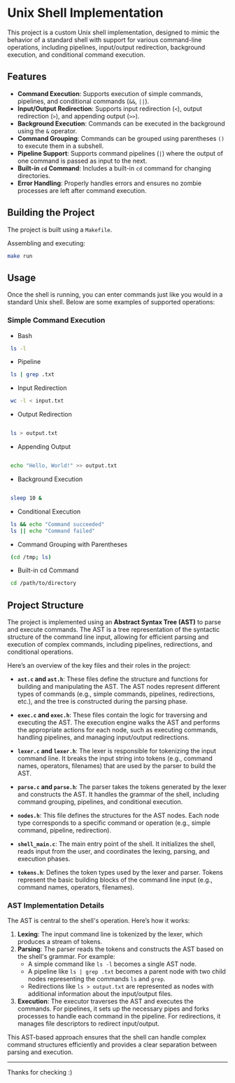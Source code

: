 
# Unix Shell Implementation

This project is a custom Unix shell implementation, designed to mimic the behavior of a standard shell with support for various command-line operations, including pipelines, input/output redirection, background execution, and conditional command execution.

## Features

- **Command Execution**: Supports execution of simple commands, pipelines, and conditional commands (`&&`, `||`).
- **Input/Output Redirection**: Supports input redirection (`<`), output redirection (`>`), and appending output (`>>`).
- **Background Execution**: Commands can be executed in the background using the `&` operator.
- **Command Grouping**: Commands can be grouped using parentheses `()` to execute them in a subshell.
- **Pipeline Support**: Supports command pipelines (`|`) where the output of one command is passed as input to the next.
- **Built-in `cd` Command**: Includes a built-in `cd` command for changing directories.
- **Error Handling**: Properly handles errors and ensures no zombie processes are left after command execution.

## Building the Project

The project is built using a `Makefile`.

Assembling and executing:

   ```bash
   make run
   ```

## Usage

Once the shell is running, you can enter commands just like you would in a standard Unix shell. Below are some examples of supported operations:

### Simple Command Execution

- Bash

```bash
 ls -l
```

- Pipeline

```bash
 ls | grep .txt
```

- Input Redirection

```bash
 wc -l < input.txt
```

- Output Redirection

```bash

 ls > output.txt
```

- Appending Output

```bash

 echo "Hello, World!" >> output.txt
```

- Background Execution

```bash

 sleep 10 &
```

- Conditional Execution

```bash
 ls && echo "Command succeeded"
 ls || echo "Command failed"
```

- Command Grouping with Parentheses

```bash
 (cd /tmp; ls)
```

- Built-in cd Command

```bash
 cd /path/to/directory
 ```

## Project Structure

The project is implemented using an **Abstract Syntax Tree (AST)** to parse and execute commands. The AST is a tree representation of the syntactic structure of the command line input, allowing for efficient parsing and execution of complex commands, including pipelines, redirections, and conditional operations.

Here’s an overview of the key files and their roles in the project:

- **`ast.c` and `ast.h`**: These files define the structure and functions for building and manipulating the AST. The AST nodes represent different types of commands (e.g., simple commands, pipelines, redirections, etc.), and the tree is constructed during the parsing phase.

- **`exec.c` and `exec.h`**: These files contain the logic for traversing and executing the AST. The execution engine walks the AST and performs the appropriate actions for each node, such as executing commands, handling pipelines, and managing input/output redirections.

- **`lexer.c` and `lexer.h`**: The lexer is responsible for tokenizing the input command line. It breaks the input string into tokens (e.g., command names, operators, filenames) that are used by the parser to build the AST.

- **`parse.c` and `parse.h`**: The parser takes the tokens generated by the lexer and constructs the AST. It handles the grammar of the shell, including command grouping, pipelines, and conditional execution.

- **`nodes.h`**: This file defines the structures for the AST nodes. Each node type corresponds to a specific command or operation (e.g., simple command, pipeline, redirection).

- **`shell_main.c`**: The main entry point of the shell. It initializes the shell, reads input from the user, and coordinates the lexing, parsing, and execution phases.

- **`tokens.h`**: Defines the token types used by the lexer and parser. Tokens represent the basic building blocks of the command line input (e.g., command names, operators, filenames).

### AST Implementation Details

The AST is central to the shell's operation. Here’s how it works:

1. **Lexing**: The input command line is tokenized by the lexer, which produces a stream of tokens.
2. **Parsing**: The parser reads the tokens and constructs the AST based on the shell's grammar. For example:
   - A simple command like `ls -l` becomes a single AST node.
   - A pipeline like `ls | grep .txt` becomes a parent node with two child nodes representing the commands `ls` and `grep`.
   - Redirections like `ls > output.txt` are represented as nodes with additional information about the input/output files.
3. **Execution**: The executor traverses the AST and executes the commands. For pipelines, it sets up the necessary pipes and forks processes to handle each command in the pipeline. For redirections, it manages file descriptors to redirect input/output.

This AST-based approach ensures that the shell can handle complex command structures efficiently and provides a clear separation between parsing and execution.

---
Thanks for checking :)
